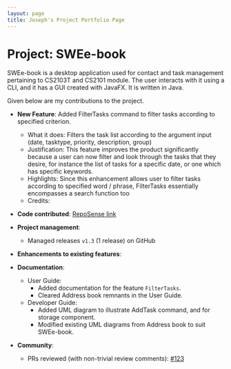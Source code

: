 ```yaml
---
layout: page
title: Joseph's Project Portfolio Page
---
```


# Project: SWEe-book

SWEe-book is a desktop application used for contact and task management pertaining to CS2103T and CS2101 module. The user interacts with it using a CLI, and it has a GUI created with JavaFX. It is written in Java.

Given below are my contributions to the project.

* **New Feature**: Added FilterTasks command to filter tasks according to specified criterion.
    * What it does: Filters the task list according to the argument input (date, tasktype, priority, description, group)
    * Justification: This feature improves the product significantly because a user can now filter and look through the tasks that they desire, for instance the list of tasks for a specific date, or one which has specific keywords.
    * Highlights: Since this enhancement allows user to filter tasks according to specified word / phrase, FilterTasks essentially encompasses a search function too 
    * Credits:

* **Code contributed**: [RepoSense link](https://nus-cs2103-ay2122s1.github.io/tp-dashboard/?search=w12-2&sort=groupTitle&sortWithin=title&timeframe=commit&mergegroup=&groupSelect=groupByRepos&breakdown=true&checkedFileTypes=docs~functional-code~test-code~other&since=2021-09-17&tabOpen=true&tabType=authorship&tabAuthor=simonjulianl&tabRepo=AY2122S1-CS2103T-T15-1%2Ftp%5Bmaster%5D&authorshipIsMergeGroup=false&authorshipFileTypes=docs~functional-code~test-code~other&authorshipIsBinaryFileTypeChecked=false&zFR=false)

* **Project management**:
    * Managed releases `v1.3` (1 release) on GitHub

* **Enhancements to existing features**:
   

* **Documentation**:
    * User Guide:
        * Added documentation for the feature `FilterTasks`.
        * Cleared Address book remnants in the User Guide.
    * Developer Guide:
        * Added UML diagram to illustrate AddTask command, and for storage component.
        * Modified existing UML diagrams from Address book to suit SWEe-book.

* **Community**:
    * PRs reviewed (with non-trivial review comments): [\#123](https://github.com/AY2122S1-CS2103T-W12-2/tp/pull/123)
    
